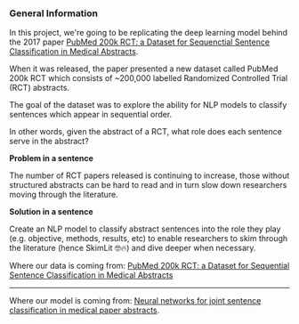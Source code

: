 ### General Information

In this project, we're going to be replicating the deep learning model behind the 2017 paper [PubMed 200k RCT: a Dataset for Sequenctial Sentence Classification in Medical Abstracts](https://arxiv.org/pdf/1710.06071.pdf).

When it was released, the paper presented a new dataset called PubMed 200k RCT which consists of ~200,000 labelled Randomized Controlled Trial (RCT) abstracts.

The goal of the dataset was to explore the ability for NLP models to classify sentences which appear in sequential order.

In other words, given the abstract of a RCT, what role does each sentence serve in the abstract?

**Problem in a sentence**

The number of RCT papers released is continuing to increase, those without structured abstracts can be hard to read and in turn slow down researchers moving through the literature.

**Solution in a sentence**

Create an NLP model to classify abstract sentences into the role they play (e.g. objective, methods, results, etc) to enable researchers to skim through the literature (hence SkimLit 🤓🔥) and dive deeper when necessary.

Where our data is coming from: [PubMed 200k RCT: a Dataset for Sequential Sentence Classification in Medical Abstracts](https://arxiv.org/pdf/1710.06071.pdf)


---


Where our model is coming from: [Neural networks for joint sentence classification in medical paper abstracts](https://arxiv.org/pdf/1612.05251.pdf).
